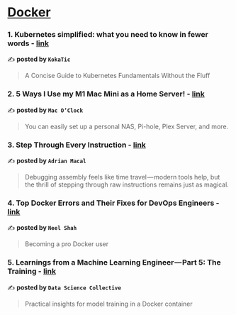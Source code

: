 
<h1><a href=https://medium.com/tag/docker/recommended target="_blank" rel="noopener noreferrer">Docker</a></h1>
<h3>1. Kubernetes simplified: what you need to know in fewer words - <a href="https://medium.com/@koka-tic/kubernetes-simplified-what-you-need-to-know-in-fewer-words-edec0a725b77" target="_blank" rel="noopener noreferrer">link</a></h3>

✍️ **posted by `KokaTic`**

<blockquote>A Concise Guide to Kubernetes Fundamentals Without the Fluff</blockquote>

<h3>2. 5 Ways I Use my M1 Mac Mini as a Home Server! - <a href="https://medium.com/macoclock/5-ways-i-use-my-m1-mac-mini-as-a-home-server-10e96f042180" target="_blank" rel="noopener noreferrer">link</a></h3>

✍️ **posted by `Mac O’Clock`**

<blockquote>You can easily set up a personal NAS, Pi-hole, Plex Server, and more.</blockquote>

<h3>3. Step Through Every Instruction - <a href="https://medium.com/@amacal/step-through-every-instruction-89e83cdd49b6" target="_blank" rel="noopener noreferrer">link</a></h3>

✍️ **posted by `Adrian Macal`**

<blockquote>Debugging assembly feels like time travel — modern tools help, but the thrill of stepping through raw instructions remains just as magical.</blockquote>

<h3>4. Top Docker Errors and Their Fixes for DevOps Engineers - <a href="https://medium.com/@shahneel2409/top-docker-errors-and-their-fixes-for-devops-engineers-e0e30ce09aae" target="_blank" rel="noopener noreferrer">link</a></h3>

✍️ **posted by `Neel Shah`**

<blockquote>Becoming a pro Docker user</blockquote>

<h3>5. Learnings from a Machine Learning Engineer — Part 5: The Training - <a href="https://medium.com/data-science-collective/learnings-from-a-machine-learning-engineer-part-5-the-training-87f5e8b18949" target="_blank" rel="noopener noreferrer">link</a></h3>

✍️ **posted by `Data Science Collective`**

<blockquote>Practical insights for model training in a Docker container</blockquote>

